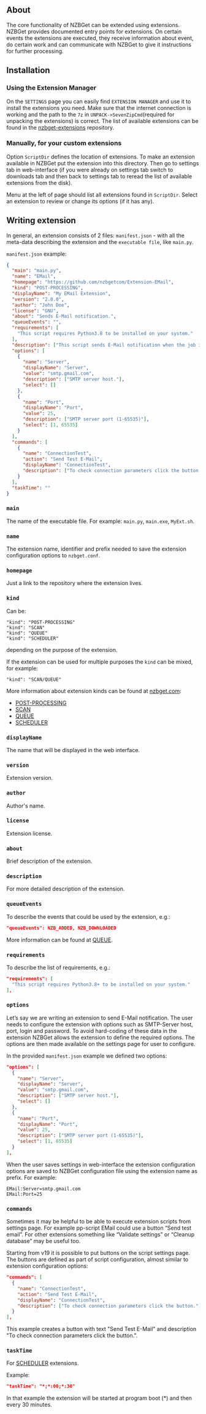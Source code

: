 ## About

The core functionality of NZBGet can be extended using extensions. 
NZBGet provides documented entry points for extensions. 
On certain events the extensions are executed, they receive information about event, 
do certain work and can communicate with NZBGet to give it instructions for further processing.

## Installation

### Using the Extension Manager

On the `SETTINGS` page you can easily find `EXTENSION MANAGER` 
and use it to install the extensions you need. Make sure that the internet connection is working 
and the path to the `7z` in `UNPACK->SevenZipCmd`(required for unpacking the extensions) is correct.
The list of available extensions can be found in the 
[nzbget-extensions](https://github.com/nzbgetcom/nzbget-extensions) repository.

### Manually, for your custom extensions

Option `ScriptDir` defines the location of extensions. 
To make an extension available in NZBGet put the extension into this directory. 
Then go to settings tab in web-interface (if you were already on settings 
tab switch to downloads tab and then back to settings 
tab to reread the list of available extensions from the disk).

Menu at the left of page should list all extensions found in `ScriptDir`. 
Select an extension to review or change its options (if it has any).

## Writing extension

In general, an extension consists of 2 files: `manifest.json` - 
with all the meta-data describing the extension 
and the `executable file`, like `main.py`.

`manifest.json` example:
```json
{
  "main": "main.py",
  "name": "EMail",
  "homepage": "https://github.com/nzbgetcom/Extension-EMail",
  "kind": "POST-PROCESSING",
  "displayName": "My EMail Extension",
  "version": "2.0.0",
  "author": "John Doe",
  "license": "GNU",
  "about": "Sends E-Mail notification.",
  "queueEvents": "",
  "requirements": [
    "This script requires Python3.8 to be installed on your system."
  ],
  "description": ["This script sends E-Mail notification when the job is done."],
  "options": [
    {
      "name": "Server",
      "displayName": "Server",
      "value": "smtp.gmail.com",
      "description": ["SMTP server host."],
      "select": []
    },
    {
      "name": "Port",
      "displayName": "Port",
      "value": 25,
      "description": ["SMTP server port (1-65535)"],
      "select": [1, 65535]
    }
  ],
  "commands": [
    {
      "name": "ConnectionTest",
      "action": "Send Test E-Mail",
      "displayName": "ConnectionTest",
      "description": ["To check connection parameters click the button."]
    }
  ],
  "taskTime": ""
}
```

### `main`

The name of the executable file. 
For example: `main.py`, `main.exe`, `MyExt.sh`.

### `name`

The extension name, identifier and prefix needed to 
save the extension configuration options to `nzbget.conf`.

### `homepage`

Just a link to the repository where the extension lives.

### `kind`

Can be:
```
"kind": "POST-PROCESSING"
"kind": "SCAN"
"kind": "QUEUE"
"kind": "SCHEDULER"
```
depending on the purpose of the extension.

If the extension can be used for multiple purposes the `kind` can be mixed, for example:
```
"kind": "SCAN/QUEUE"
```
More information about extension kinds can be found at [nzbget.com](https://nzbget.com/):

 - [POST-PROCESSING](https://nzbget.com/documentation/post-processing-scripts/)
 - [SCAN](https://nzbget.com/documentation/scan-scripts//)
 - [QUEUE](https://nzbget.com/documentation/queue-scripts/)
 - [SCHEDULER](https://nzbget.com/documentation/scheduler-scripts/)

### `displayName`

The name that will be displayed in the web interface.

### `version`

Extension version.

### `author`

Author's name.

### `license`

Extension license.

### `about`

Brief description of the extension.

### `description`

For more detailed description of the extension.

### `queueEvents`

To describe the events that could be used by the extension, e.g.:

```json
"queueEvents": NZB_ADDED, NZB_DOWNLOADED
```

More information can be found at [QUEUE](https://nzbget.com/documentation/queue-scripts/).

### `requirements`

To describe the list of requirements, e.g.:

```json
"requirements": [
  "This script requires Python3.8+ to be installed on your system."
],
```

### `options`

Let’s say we are writing an extension to send E-Mail notification. 
The user needs to configure the extension with options such as SMTP-Server host, 
port, login and password. To avoid hard-coding of these data in the extension 
NZBGet allows the extension to define the required options. 
The options are then made available on the settings page for user to configure.

In the provided `manifest.json` example we defined two options:

```json
"options": [
  {
    "name": "Server",
    "displayName": "Server",
    "value": "smtp.gmail.com",
    "description": ["SMTP server host."],
    "select": []
  },
  {
    "name": "Port",
    "displayName": "Port",
    "value": 25,
    "description": ["SMTP server port (1-65535)"],
    "select": [1, 65535]
  }
],
```

When the user saves settings in web-interface the extension configuration 
options are saved to NZBGet configuration file using the extension name as prefix. For example:
```
EMail:Server=smtp.gmail.com
EMail:Port=25
```

### `commands`

Sometimes it may be helpful to be able to execute extension scripts from settings page. For example pp-script EMail could use a button “Send test email”. For other extensions something like “Validate settings” or “Cleanup database” may be useful too.

Starting from v19 it is possible to put buttons on the script settings page. The buttons are defined as part of script configuration, almost similar to extension configuration options:

```json
"commands": [
  {
    "name": "ConnectionTest",
    "action": "Send Test E-Mail",
    "displayName": "ConnectionTest",
    "description": ["To check connection parameters click the button."]
  }
],
```

This example creates a button with text "Send Test E-Mail" and description 
"To check connection parameters click the button.".


### `taskTime`

For [SCHEDULER](https://nzbget.com/documentation/scheduler-scripts/) extensions.

Example:
```json
"taskTime": "*;*:00;*:30"
```

In that example the extension will be started at program boot (*) and then every 30 minutes.